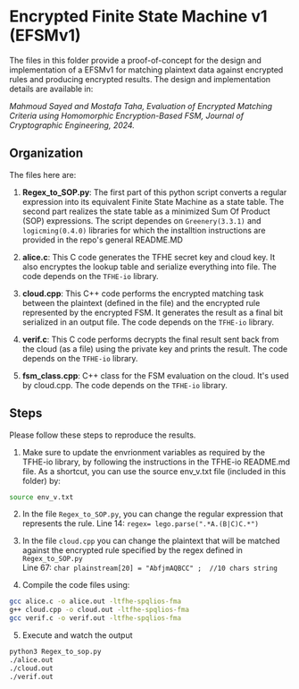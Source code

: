 # Encrypted Finite State Machine v1 (EFSMv1)

The files in this folder provide a proof-of-concept for the design and implementation of a EFSMv1 for matching plaintext data against encrypted rules and producing encrypted results. The design and implementation details are available in:

*Mahmoud Sayed and Mostafa Taha, Evaluation of Encrypted Matching Criteria using Homomorphic Encryption-Based FSM, Journal of Cryptographic Engineering, 2024.*

## Organization

The files here are:

1. **Regex_to_SOP.py**: The first part of this python script converts a regular expression into its equivalent Finite State Machine as a state table. The second part realizes the state table as a minimized Sum Of Product (SOP) expressions. The script dependes on `Greenery(3.3.1)` and `logicming(0.4.0)` libraries for which the installtion instructions are provided in the repo's general README.MD  
2. **alice.c**: This C code generates the TFHE secret key and cloud key. It also encryptes the lookup table and serialize everything into file. The code depends on the `TFHE-io` library.  
3. **cloud.cpp**: This C++ code performs the encrypted matching task between the plaintext (defined in the file) and the encrypted rule represented by the encrypted FSM. It generates the result as a final bit serialized in an output file. The code depends on the `TFHE-io` library.  

4. **verif.c**: This C code performs decrypts the final result sent back from the cloud (as a file) using the private key and prints the result. The code depends on the `TFHE-io` library.  

5. **fsm_class.cpp**: C++ class for the FSM evaluation on the cloud. It's used by cloud.cpp. The code depends on the `TFHE-io` library.  
## Steps

Please follow these steps to reproduce the results.

1. Make sure to update the envrionment variables as required by the TFHE-io library, by following the instructions in the TFHE-io README.md file. As a shortcut, you can use the source env_v.txt file (included in this folder) by:  
```bash
source env_v.txt
```
2. In the file `Regex_to_SOP.py`, you can change the regular expression that represents the rule.
Line 14: `regex= lego.parse(".*A.(B|C)C.*") `  

3. In the file `cloud.cpp` you can change the plaintext that will be matched against the encrypted rule specified by the regex defined in `Regex_to_SOP.py`  
Line 67: `char plainstream[20] = "AbfjmAQBCC" ;  //10 chars string`  

4. Compile the code files using:  
```bash
gcc alice.c -o alice.out -ltfhe-spqlios-fma  
g++ cloud.cpp -o cloud.out -ltfhe-spqlios-fma  
gcc verif.c -o verif.out -ltfhe-spqlios-fma  
```
5. Execute and watch the output
```bash
python3 Regex_to_sop.py
./alice.out
./cloud.out
./verif.out
```
